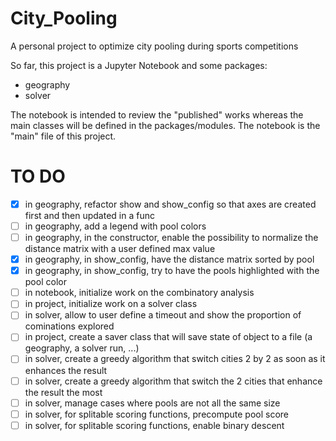 # City_Pooling
A personal project to optimize city pooling during sports competitions

So far, this project is a Jupyter Notebook and some packages:
- geography
- solver

The notebook is intended to review the "published" works whereas the main classes will be defined in the packages/modules.
The notebook is the "main" file of this project.

# TO DO
- [X] in geography, refactor show and show_config so that axes are created first and then updated in a func
- [ ] in geography, add a legend with pool colors
- [ ] in geography, in the constructor, enable the possibility to normalize the distance matrix with a user defined max value
- [X] in geography, in show_config, have the distance matrix sorted by pool
- [X] in geography, in show_config, try to have the pools highlighted with the pool color
- [ ] in notebook, initialize work on the combinatory analysis
- [ ] in project, initialize work on a solver class
- [ ] in solver, allow to user define a timeout and show the proportion of cominations explored
- [ ] in project, create a saver class that will save state of object to a file (a geography, a solver run, ...)
- [ ] in solver, create a greedy algorithm that switch cities 2 by 2 as soon as it enhances the result
- [ ] in solver, create a greedy algorithm that switch the 2 cities that enhance the result the most
- [ ] in solver, manage cases where pools are not all the same size
- [ ] in solver, for splitable scoring functions, precompute pool score
- [ ] in solver, for splitable scoring functions, enable binary descent
